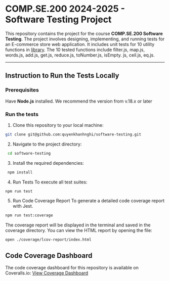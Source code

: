# COMP.SE.200 2024-2025 - Software Testing Project

This repository contains the project for the course **COMP.SE.200 Software Testing**. The project involves designing, implementing, and running tests for an E-commerce store web application. It includes unit tests for 10 utility functions in [library](https://github.com/otula/COMP.SE.200-2024-2025-1). The 10 tested functions include filter.js, map.js, words.js, add.js, get.js, reduce.js, toNumber.js, isEmpty. js, ceil.js, eq.js.

---

## **Instruction to Run the Tests Locally**

### **Prerequisites**
Have **Node.js** installed. We recommend the version from v.18.x or later

### **Run the tests**
1. Clone this repository to your local machine:
```bash
git clone git@github.com:quyenkhanhnghi/software-testing.git
```
2. Navigate to the project directory:
```bash
 cd software-testing
```
3. Install the required dependencies:
```bash
 npm install
```
4. Run Tests
To execute all test suites:
```bash
npm run test
```
5. Run Code Coverage Report
To generate a detailed code coverage report with Jest.
```bash
npm run test:coverage
```
  The coverage report will be displayed in the terminal and saved in the coverage 
  directory. You can view the HTML report by opening the file:
```bash
open ./coverage/lcov-report/index.html
```
## **Code Coverage Dashboard**
The code coverage dashboard for this repository is available on Coveralls.io:
[View Coverage Dashboard](https://coveralls.io/github/quyenkhanhnghi)


